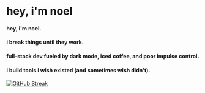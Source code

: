 # hey, i'm noel

#### hey, i'm noel.
#### i break things until they work.
#### full-stack dev fueled by dark mode, iced coffee, and poor impulse control.
#### i build tools i wish existed (and sometimes wish didn't).

[![GitHub Streak](https://streak-stats.demolab.com?user=FIEF-nohell&theme=dark&date_format=j%20M%5B%20Y%5D)](https://git.io/streak-stats)
